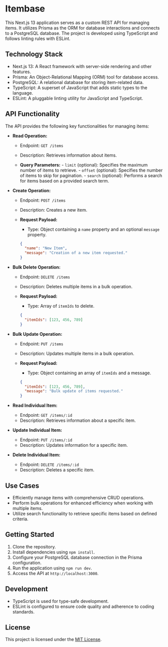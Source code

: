 # Itembase

This Next.js 13 application serves as a custom REST API for managing items. It utilizes Prisma as the ORM for database interactions and connects to a PostgreSQL database. The project is developed using TypeScript and follows linting rules with ESLint.

## Technology Stack

- Next.js 13: A React framework with server-side rendering and other features.
- Prisma: An Object-Relational Mapping (ORM) tool for database access.
- PostgreSQL: A relational database for storing item-related data.
- TypeScript: A superset of JavaScript that adds static types to the language.
- ESLint: A pluggable linting utility for JavaScript and TypeScript.

## API Functionality

The API provides the following key functionalities for managing items:

- **Read Operation:**

  - Endpoint: `GET /items`
  - Description: Retrieves information about items.

  - **Query Parameters:** - `limit` (optional): Specifies the maximum number of items to retrieve. - `offset` (optional): Specifies the number of items to skip for pagination. - `search` (optional): Performs a search for items based on a provided search term.

- **Create Operation:**

  - Endpoint: `POST /items`
  - Description: Creates a new item.

  - **Request Payload:**

    - Type: Object containing a `name` property and an optional `message` property.

    ```json
    {
      "name": "New Item",
      "message": "Creation of a new item requested."
    }
    ```

- **Bulk Delete Operation:**

  - Endpoint: `DELETE /items`
  - Description: Deletes multiple items in a bulk operation.

  - **Request Payload:**

    - Type: Array of `itemIds` to delete.

    ```json
    {
      "itemIds": [123, 456, 789]
    }
    ```

- **Bulk Update Operation:**

  - Endpoint: `PUT /items`
  - Description: Updates multiple items in a bulk operation.

  - **Request Payload:**

    - Type: Object containing an array of `itemIds` and a message.

    ```json
    {
      "itemIds": [123, 456, 789],
      "message": "Bulk update of items requested."
    }
    ```

- **Read Individual Item:**

  - Endpoint: `GET /items/:id`
  - Description: Retrieves information about a specific item.

- **Update Individual Item:**

  - Endpoint: `PUT /items/:id`
  - Description: Updates information for a specific item.

- **Delete Individual Item:**
  - Endpoint: `DELETE /items/:id`
  - Description: Deletes a specific item.

## Use Cases

- Efficiently manage items with comprehensive CRUD operations.
- Perform bulk operations for enhanced efficiency when working with multiple items.
- Utilize search functionality to retrieve specific items based on defined criteria.

## Getting Started

1. Clone the repository.
2. Install dependencies using `npm install`.
3. Configure your PostgreSQL database connection in the Prisma configuration.
4. Run the application using `npm run dev`.
5. Access the API at `http://localhost:3000`.

## Development

- TypeScript is used for type-safe development.
- ESLint is configured to ensure code quality and adherence to coding standards.

## License

This project is licensed under the [MIT License](LICENSE).
